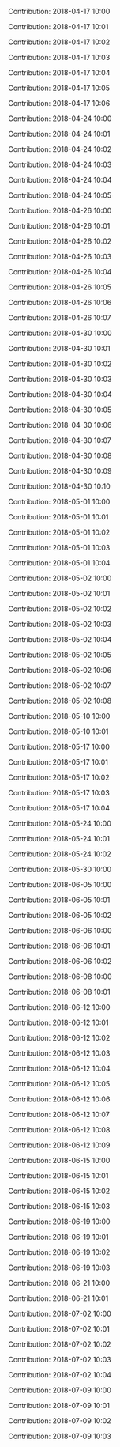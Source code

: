 Contribution: 2018-04-17 10:00

Contribution: 2018-04-17 10:01

Contribution: 2018-04-17 10:02

Contribution: 2018-04-17 10:03

Contribution: 2018-04-17 10:04

Contribution: 2018-04-17 10:05

Contribution: 2018-04-17 10:06

Contribution: 2018-04-24 10:00

Contribution: 2018-04-24 10:01

Contribution: 2018-04-24 10:02

Contribution: 2018-04-24 10:03

Contribution: 2018-04-24 10:04

Contribution: 2018-04-24 10:05

Contribution: 2018-04-26 10:00

Contribution: 2018-04-26 10:01

Contribution: 2018-04-26 10:02

Contribution: 2018-04-26 10:03

Contribution: 2018-04-26 10:04

Contribution: 2018-04-26 10:05

Contribution: 2018-04-26 10:06

Contribution: 2018-04-26 10:07

Contribution: 2018-04-30 10:00

Contribution: 2018-04-30 10:01

Contribution: 2018-04-30 10:02

Contribution: 2018-04-30 10:03

Contribution: 2018-04-30 10:04

Contribution: 2018-04-30 10:05

Contribution: 2018-04-30 10:06

Contribution: 2018-04-30 10:07

Contribution: 2018-04-30 10:08

Contribution: 2018-04-30 10:09

Contribution: 2018-04-30 10:10

Contribution: 2018-05-01 10:00

Contribution: 2018-05-01 10:01

Contribution: 2018-05-01 10:02

Contribution: 2018-05-01 10:03

Contribution: 2018-05-01 10:04

Contribution: 2018-05-02 10:00

Contribution: 2018-05-02 10:01

Contribution: 2018-05-02 10:02

Contribution: 2018-05-02 10:03

Contribution: 2018-05-02 10:04

Contribution: 2018-05-02 10:05

Contribution: 2018-05-02 10:06

Contribution: 2018-05-02 10:07

Contribution: 2018-05-02 10:08

Contribution: 2018-05-10 10:00

Contribution: 2018-05-10 10:01

Contribution: 2018-05-17 10:00

Contribution: 2018-05-17 10:01

Contribution: 2018-05-17 10:02

Contribution: 2018-05-17 10:03

Contribution: 2018-05-17 10:04

Contribution: 2018-05-24 10:00

Contribution: 2018-05-24 10:01

Contribution: 2018-05-24 10:02

Contribution: 2018-05-30 10:00

Contribution: 2018-06-05 10:00

Contribution: 2018-06-05 10:01

Contribution: 2018-06-05 10:02

Contribution: 2018-06-06 10:00

Contribution: 2018-06-06 10:01

Contribution: 2018-06-06 10:02

Contribution: 2018-06-08 10:00

Contribution: 2018-06-08 10:01

Contribution: 2018-06-12 10:00

Contribution: 2018-06-12 10:01

Contribution: 2018-06-12 10:02

Contribution: 2018-06-12 10:03

Contribution: 2018-06-12 10:04

Contribution: 2018-06-12 10:05

Contribution: 2018-06-12 10:06

Contribution: 2018-06-12 10:07

Contribution: 2018-06-12 10:08

Contribution: 2018-06-12 10:09

Contribution: 2018-06-15 10:00

Contribution: 2018-06-15 10:01

Contribution: 2018-06-15 10:02

Contribution: 2018-06-15 10:03

Contribution: 2018-06-19 10:00

Contribution: 2018-06-19 10:01

Contribution: 2018-06-19 10:02

Contribution: 2018-06-19 10:03

Contribution: 2018-06-21 10:00

Contribution: 2018-06-21 10:01

Contribution: 2018-07-02 10:00

Contribution: 2018-07-02 10:01

Contribution: 2018-07-02 10:02

Contribution: 2018-07-02 10:03

Contribution: 2018-07-02 10:04

Contribution: 2018-07-09 10:00

Contribution: 2018-07-09 10:01

Contribution: 2018-07-09 10:02

Contribution: 2018-07-09 10:03

